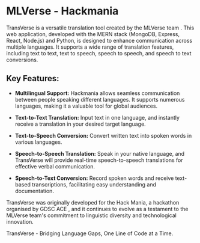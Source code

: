 # MLVerse - Hackmania

TransVerse is a versatile translation tool created by the MLVerse team . This web application, developed with the MERN stack (MongoDB, Express, React, Node.js) and Python, is designed to enhance communication across multiple languages. It supports a wide range of translation features, including text to text, text to speech, speech to speech, and speech to text conversions.

## Key Features:

- **Multilingual Support:** Hackmania allows seamless communication between people speaking different languages. It supports numerous languages, making it a valuable tool for global audiences.

- **Text-to-Text Translation:** Input text in one language, and instantly receive a translation in your desired target language.

- **Text-to-Speech Conversion:** Convert written text into spoken words in various languages.

- **Speech-to-Speech Translation:** Speak in your native language, and TransVerse will provide real-time speech-to-speech translations for effective verbal communication.

- **Speech-to-Text Conversion:** Record spoken words and receive text-based transcriptions, facilitating easy understanding and documentation.

TransVerse was originally developed for the Hack Mania, a hackathon organised by GDSC ACE , and it continues to evolve as a testament to the MLVerse team's commitment to linguistic diversity and technological innovation.


TransVerse - Bridging Language Gaps, One Line of Code at a Time.

